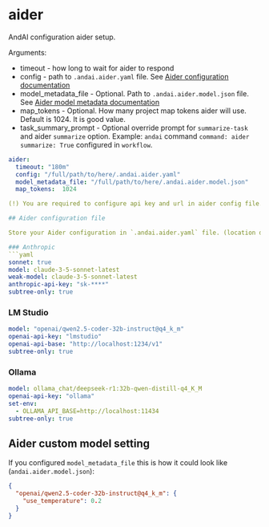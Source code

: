 # aider

AndAI configuration aider setup.

Arguments:
- timeout - how long to wait for aider to respond
- config - path to `.andai.aider.yaml` file. See [Aider configuration documentation](https://aider.chat/docs/config/aider_conf.html)
- model_metadata_file - Optional. Path to `.andai.aider.model.json` file. See [Aider model metadata documentation](https://aider.chat/docs/config/adv-model-settings.html)
- map_tokens - Optional. How many project map tokens aider will use. Default is 1024. It is good value.
- task_summary_prompt - Optional override prompt for `summarize-task` and aider `summarize` option. Example: `andai` command `command: aider` `summarize: True` configured in `workflow`.

```yaml
aider:
  timeout: "180m"
  config: "/full/path/to/here/.andai.aider.yaml"
  model_metadata_file: "/full/path/to/here/.andai.aider.model.json"
  map_tokens:  1024

(!) You are required to configure api key and url in aider config file.

## Aider configuration file

Store your Aider configuration in `.andai.aider.yaml` file. (location defined in `aider.config`)

### Anthropic
```yaml
sonnet: true
model: claude-3-5-sonnet-latest
weak-model: claude-3-5-sonnet-latest
anthropic-api-key: "sk-****"
subtree-only: true
```

### LM Studio
```yaml
model: "openai/qwen2.5-coder-32b-instruct@q4_k_m"
openai-api-key: "lmstudio"
openai-api-base: "http://localhost:1234/v1"
subtree-only: true
```

### Ollama
```yaml
model: ollama_chat/deepseek-r1:32b-qwen-distill-q4_K_M
openai-api-key: "ollama"
set-env:
  - OLLAMA_API_BASE=http://localhost:11434
subtree-only: true
```

## Aider custom model setting
If you configured `model_metadata_file` this is how it could look like (`andai.aider.model.json`):

```json
{
  "openai/qwen2.5-coder-32b-instruct@q4_k_m": {
    "use_temperature": 0.2
  }
}
```
